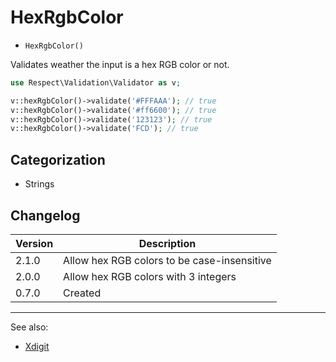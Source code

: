 # HexRgbColor

- `HexRgbColor()`

Validates weather the input is a hex RGB color or not.

```php
use Respect\Validation\Validator as v;

v::hexRgbColor()->validate('#FFFAAA'); // true
v::hexRgbColor()->validate('#ff6600'); // true
v::hexRgbColor()->validate('123123'); // true
v::hexRgbColor()->validate('FCD'); // true
```

## Categorization

- Strings

## Changelog

Version | Description
--------|-------------
  2.1.0 | Allow hex RGB colors to be case-insensitive
  2.0.0 | Allow hex RGB colors with 3 integers
  0.7.0 | Created

***
See also:

- [Xdigit](Xdigit.md)
